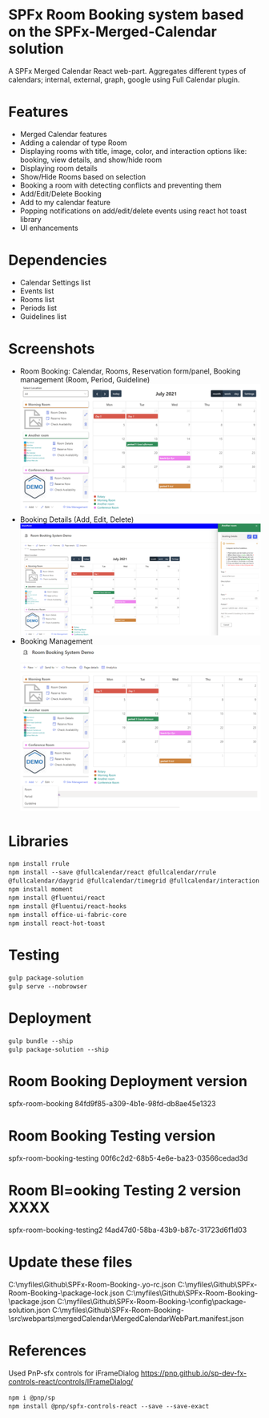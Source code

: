 # SPFx Room Booking system based on the SPFx-Merged-Calendar solution
A SPFx Merged Calendar React web-part. Aggregates different types of calendars; internal, external, graph, google using Full Calendar plugin.

# Features
- Merged Calendar features
- Adding a calendar of type Room
- Displaying rooms with title, image, color, and interaction options like: booking, view details, and show/hide room
- Displaying room details
- Show/Hide Rooms based on selection
- Booking a room with detecting conflicts and preventing them
- Add/Edit/Delete Booking
- Add to my calendar feature
- Popping notifications on add/edit/delete events using react hot toast library
- UI enhancements

# Dependencies
- Calendar Settings list
- Events list
- Rooms list
- Periods list 
- Guidelines list


# Screenshots
- Room Booking: Calendar, Rooms, Reservation form/panel, Booking management (Room, Period, Guideline) <br/>
![alt Calendar](https://github.com/Maya-Mostafa/SPFx-Room-Booking-/blob/main/RoomBooking.png) <br/>
- Booking Details (Add, Edit, Delete) <br/>
![alt Legend](https://github.com/Maya-Mostafa/SPFx-Room-Booking-/blob/main/RoomBookingDetails.png) <br/>
- Booking Management <br/>
![alt Settings](https://github.com/Maya-Mostafa/SPFx-Room-Booking-/blob/main/AddEditRoom.png) <br/>

# Libraries 
`npm install rrule`<br/>
`npm install --save @fullcalendar/react @fullcalendar/rrule @fullcalendar/daygrid @fullcalendar/timegrid @fullcalendar/interaction`<br/>
`npm install moment`<br/>
`npm install @fluentui/react`<br/>
`npm install @fluentui/react-hooks`<br/>
`npm install office-ui-fabric-core`<br/>
`npm install react-hot-toast`

# Testing
`gulp package-solution`<br/>
`gulp serve --nobrowser`

# Deployment
`gulp bundle --ship`<br/>
`gulp package-solution --ship`

# Room Booking Deployment version 
spfx-room-booking
84fd9f85-a309-4b1e-98fd-db8ae45e1323

# Room Booking Testing version
spfx-room-booking-testing
00f6c2d2-68b5-4e6e-ba23-03566cedad3d

# Room Bl=ooking Testing 2 version XXXX
spfx-room-booking-testing2
f4ad47d0-58ba-43b9-b87c-31723d6f1d03

# Update these files 
C:\myfiles\Github\SPFx-Room-Booking-\.yo-rc.json
C:\myfiles\Github\SPFx-Room-Booking-\package-lock.json
C:\myfiles\Github\SPFx-Room-Booking-\package.json
C:\myfiles\Github\SPFx-Room-Booking-\config\package-solution.json
C:\myfiles\Github\SPFx-Room-Booking-\src\webparts\mergedCalendar\MergedCalendarWebPart.manifest.json


# References
Used PnP-sfx controls for iFrameDialog
https://pnp.github.io/sp-dev-fx-controls-react/controls/IFrameDialog/

`npm i @pnp/sp` <br/>
`npm install @pnp/spfx-controls-react --save --save-exact` <br/>



